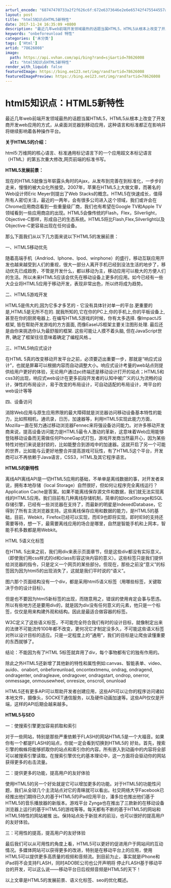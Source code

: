 ```yaml
---
arturl_encode: "68747470733a2f2f626c6f:672e6373646e2e6e65742f475544557a686f6e676c69616e67:2f61727469636c652f64657461696c732f3738363236303038"
layout: post
title: "html5知识点HTML5新特性"
date: 2017-11-24 16:35:09 +0800
description: "最近几年web前端开发领域最热的话题当属HTML5，HTML5从根本上改变了开发商开发web应用的方"
keywords: "onbeforeunload 特性"
categories: ['未分类']
tags: ['Html']
artid: "78626008"
image:
  path: https://api.vvhan.com/api/bing?rand=sj&artid=78626008
  alt: "html5知识点HTML5新特性"
render_with_liquid: false
featuredImage: https://bing.ee123.net/img/rand?artid=78626008
featuredImagePreview: https://bing.ee123.net/img/rand?artid=78626008
---
```


# html5知识点：HTML5新特性

最近几年web前端开发领域最热的话题当属HTML5，HTML5从根本上改变了开发商开发web应用的方式，从桌面浏览器到移动应用，这种语言和标准都正在影响并将继续影响着各种操作平台。

**关于HTML5的介绍：**

html5:万维网的核心语言、标准通用标记语言下的一个应用超文本标记语言（HTML）的第五次重大修改,网页前端的标准书写。

**HTML5发展前景：**

现在的HTML5就像当年崭露头角时的Ajax，从发布到完善在到标准化，一步步的走来，慢慢的被大众化所接受。2007年，苹果在HTML5上大做文章，而著名的Web设计师Eric Meyer则提出了Web Stacks的概念。HTML5在快速成长，值得所有人密切关注，最近的一两年，会有很多公司进入这个领域，我们或许会在Chrome应用商店看到一些重量级厂商，我们也有希望在Google TV和Apple TV领域看到一些应用商店的出现。HTML5会像传统的Flash，Flex，Silverlight，Objective-C那样，形成自己的生态系统。HTML5将比Flash,Flex,Silverlight以及Objective-C更容易出现在任何设备。

那么下面我们从以下几方面来说以下HTML5的发展前景：

一、HTML5移动优先

随着高端手机（Andriod、Iphone、Ipod、winphone）的盛行，移动互联应用开发也越来越受到人们的重视，很大一部分人离开手机已经到没法生活的地步了，移动优先已成趋势，不管是开发什么，都以移动为主，移动应用可以极大的方便人们的生活。所以未来HTML5应该会优先在移动设备上更多的应用。如今已经有一些大企业将HTML5应用于移动开发，表现非常出色，所以终将成为趋势。

二、HTML5游戏开发

HTML5是伟大的,因为它多才多艺的 - 它没有具体针对单一的平台.更重要的是,HTML5是无所不在的. 就我所知的,它在你的PC上,你的手机上,你的平板设备上,甚至在你的厨房电器上. 在编写HTML5游戏的时候，你有太多选择. 像ImpactJS框架, 皆在帮助开发游戏的方方面面, 而像EaselJS框架主要关注图形处理. 最后还是由你来挑选你认为最舒服的框架. 这些可能让人摸不着头脑, 但在JavaScript世界, 确定了框架往往意味着确定了编程风格.。

三、HTML5响应式设计

在HTML 5真的改变移动开发平台之前，必须要迈出重要一步，那就是“响应式设计”，也就是屏幕可以根据内容而自动调整大小。响应式设计考量的web站点则提供给用户更好的体验，无论用户通过pc终端还是移动设计打开的站点；HTML5和css3的出现，响应式web设计在更多前段开发者的认知中被广义的认为流畅的设计，弹性的布局设计，易于改变的布局设计，可自动适配的布局设计，垮平台的web设计等等

四、设备访问

消除Web应用与原生应用界限的最大障碍就是浏览器访问移动设备基本特性的能力，比如照相机，通讯录，日历，加速器等，利用HTML5实现此能力方面，Mozilla一直在努力通过移动浏览器Fennec来将强设备访问能力。对许多移动开发商来说，提高设备访问能力是HTML5最令人激动的革新，这意味着Web应用能够登陆移动设备而无需做任何PhoneGap式打包，游戏开发商当然最开心，因为某些特性对他们来说是封锁的，比如能整合到游戏中的加速器。这就开启了另一个可能的世界，比如能与云更好地整合并提高游戏可玩性，有了HTML5这个平台，开发商可以不再依赖于Java语言，CSS3，HTML及其它程序语言。

**HTML5的新特性**

离线API离线API是一切HTML5应用的基础，不单单是离线数据的事，对开发者来说，拥有本地存储（local Storage）自然很好，但如何让程序完全离线运行？Application Cache是答案。如果不能离线保存源文件和数据，我们就无法实现离线的HTML5应用。我们目前有几种离线存储机制，简单的如localStorage和SQL存储引擎，已经有一些浏览器在支持了，而最新的明星是IndexedDatabase，它得到了所有主流浏览器支持。这些离线保存应用和数据的能力，是HTML5的基础，目前，Webkit，Firefox已经可以实现，而IE9也即将实现。即时IE9的支持还需要等待，想一下，最需要离线应用的场合是哪里，自然是智能手机和上网本，智能手机多数都是用Webkit。

HTML 5语义化标签

在HTML 5出来之前，我们用div来表示页面章节，但是这些div都没有实际意义。（即使我们用css样式的id和class形容这块内容的意义）。这些标签只是我们提供给浏览器的指令，只是定义一个网页的某些部分。但现在，那些之前没“意义”的标签因为因为html5的出现消失了，这就是我们平时说的“语义”。

​图六那个页面结构没有一个div，都是采用html5语义标签（用哪些标签，关键取决于你的设计目标）。

但是也不要因为html5新标签的出现，而随意用之，错误的使用肯定会事与愿违。所以有些地方还是要用div的，就是因为div没有任何意义的元素，他只是一个标签，仅仅是用来构建外观和结构。因此是最适合做容器的标签。

W3C定义了这些语义标签，不可能完全符合我们有时的设计目标，就像制定出来的法律不可能流传100年都不改变，更何况它才制定没多久，不可能这些语义标签对所以设计目标的适应。只是一定程度上的“通用”，我们的目标是让爬虫读懂重要的东西就够了。

结论：不能因为有了HTML 5标签就弃用了div，每个事物都有它的独有作用的。

除此之外HTML5还新增了其他新的特性和属性例如:canvas、智能表单、video、auido、onabort, onbeforeunload, oncontextmenu, ondrag, ondragend, ondragenter, ondragleave, ondragover, ondragstart, ondrop, onerror, onmessage, onmousewheel, onresize, onscroll, onunload

HTML5还有更多API可以帮助开发者创建应用，这些API可以让你的程序访问诸如本地文件，摄像头，SOCKET通信服务，以及硬件动画加速等。这些API仅仅是开端，这样的API后期会越来越多。

**HTML5与SEO**

一：使搜索引擎更加容易抓取和索引

对于一些网站，特别是那些严重依赖于FLASH的网站HTML5是一个大福音。如果你有一个都是FLASH的站点，你就一定会看到切换到HTML5的 好处。首先，搜索引擎的蜘蛛将能够抓取你的站点和索引你的内容。所有嵌入到动画中的内容将全部可以被搜索引擎读取。在搜索引擎优化的基本理论中，这一方面将会驱动你的网站获得更多的右击流量。

二：提供更多的功能，提高用户的友好体验

使用HTML5的另一个好处就是它可以增加更多的功能。对于HTML5的功能性问题，我们从全球几个主流站点对它的青睐就可以看出。社交网络大亨Facebook已经推出他们期待已久的基于HTML5的iPad应用平台，潘多拉也推出他们基于HTML5的音乐播放器的新版本。游戏平台 Zynga也在推出了三款新的在移动设备浏览器上运行的基于HTML5的游戏等等。每天都有不断的基于HTML5的网站和HTML5特性的网站被推 出。保持站点处于新技术的前沿，也可以很好的提高用户的友好体验。

三：可用性的提高，提高用户的友好体验

最后我们可以从可用性的角度上看，HTML5可以更好的促进用户于网站间的互动情况。多媒体网站可以获得更多的改进，特别是在移动平台上的应用，使用 HTML5可以提供更多高质量的视频和音频流。到目前为止，事实就是iPhone和iPad将不会支持FLASH，同时ADOBE公司也公开声明将 停止FLASH基于移动平台的开发，可以这么说——移动平台日后视频音频是HTML5的天下！

以上文章是HTML5的发展前景、语义化标签、seo的优化概述。